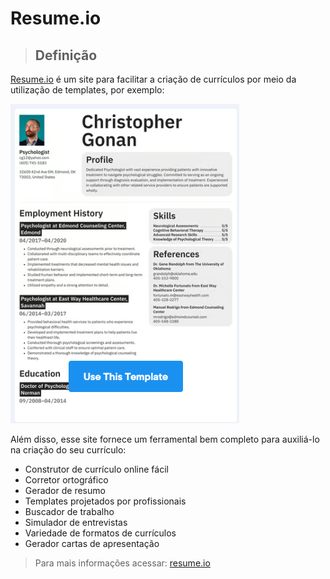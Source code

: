 # Resume.io

> ## **Definição**

[Resume.io](https://resume.io/) é um site para facilitar a criação de currículos por meio da utilização de templates, por exemplo:

![](./assets/resume-io-template-example.PNG)

Além disso, esse site fornece um ferramental bem completo para auxiliá-lo na criação do seu currículo:

- Construtor de currículo online fácil
- Corretor ortográfico
- Gerador de resumo
- Templates projetados por profissionais
- Buscador de trabalho
- Simulador de entrevistas
- Variedade de formatos de currículos
- Gerador cartas de apresentação

> Para mais informações acessar: [resume.io](https://resume.io/)
